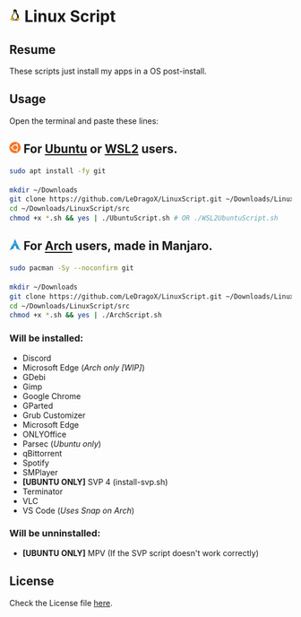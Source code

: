 <h1>
  <img width=4% src=./lib/images/linux-tux.png>
  Linux Script
</h1>

## Resume
  These scripts just install my apps in a OS post-install.

## Usage

  Open the terminal and paste these lines:

## <img width=4% src=./lib/images/ubuntu-icon.webp> For [Ubuntu](src/UbuntuScript.sh) or [WSL2](src/WSL2UbuntuScript.sh) users.

```sh
sudo apt install -fy git

mkdir ~/Downloads
git clone https://github.com/LeDragoX/LinuxScript.git ~/Downloads/LinuxScript
cd ~/Downloads/LinuxScript/src
chmod +x *.sh && yes | ./UbuntuScript.sh # OR ./WSL2UbuntuScript.sh
```

## <img width=4% src=./lib/images/arch-linux-icon.png> For [Arch](src/ArchScript.sh) users, made in Manjaro.
```sh
sudo pacman -Sy --noconfirm git

mkdir ~/Downloads
git clone https://github.com/LeDragoX/LinuxScript.git ~/Downloads/LinuxScript
cd ~/Downloads/LinuxScript/src
chmod +x *.sh && yes | ./ArchScript.sh
```

### Will be installed:
- Discord
- Microsoft Edge (*Arch only [WIP]*)
- GDebi
- Gimp
- Google Chrome
- GParted
- Grub Customizer
- Microsoft Edge
- ONLYOffice
- Parsec (*Ubuntu only*)
- qBittorrent
- Spotify
- SMPlayer
- **[UBUNTU ONLY]** SVP 4 (install-svp.sh)
- Terminator
- VLC
- VS Code (*Uses Snap on Arch*)

### Will be unninstalled:
- **[UBUNTU ONLY]** MPV (If the SVP script doesn't work correctly)

## License

Check the License file [here](LICENSE).